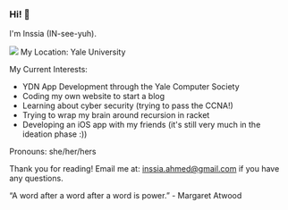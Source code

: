 ### Hi! 👋 
I'm Inssia (IN-see-yuh). 

<img src="https://upload.wikimedia.org/wikipedia/commons/2/2f/YaleOldCampus2009.jpg">
My Location: Yale University

My Current Interests: 

- YDN App Development through the Yale Computer Society
- Coding my own website to start a blog
- Learning about cyber security (trying to pass the CCNA!)
- Trying to wrap my brain around recursion in racket
- Developing an iOS app with my friends (it's still very much in the ideation phase :))

Pronouns: she/her/hers

Thank you for reading! Email me at: inssia.ahmed@gmail.com if you have any questions. 

“A word after a word after a word is power.” - Margaret Atwood




<!--
**inssia/inssia** is a ✨ _special_ ✨ repository because its `README.md` (this file) appears on your GitHub profile.

Here are some ideas to get you started:

- 🔭 I’m currently working on ...
- 🌱 I’m currently learning ...
- 👯 I’m looking to collaborate on ...
- 🤔 I’m looking for help with ...
- 💬 Ask me about ...
- 📫 How to reach me: ...
- 😄 Pronouns: ...
- ⚡ Fun fact: ...
-->
